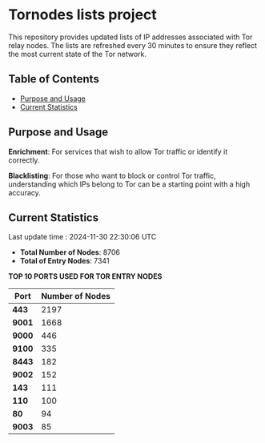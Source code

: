 # Tornodes lists project

This repository provides updated lists of IP addresses associated with Tor relay nodes. The lists are refreshed every 30 minutes to ensure they reflect the most current state of the Tor network.

## Table of Contents

- [Purpose and Usage](#purpose-and-usage)
- [Current Statistics](#current-statistics)


## Purpose and Usage

**Enrichment**: For services that wish to allow Tor traffic or identify it correctly.

**Blacklisting**: For those who want to block or control Tor traffic, understanding which IPs belong to Tor can be a starting point with a high accuracy.

## Current Statistics

Last update time : 2024-11-30 22:30:06 UTC

- **Total Number of Nodes**: 8706
- **Total of Entry Nodes**: 7341

**TOP 10 PORTS USED FOR TOR ENTRY NODES**

| **Port** | **Number of Nodes** |
|------|-----------------|
| **443**   | 2197  |
| **9001**   | 1668  |
| **9000**   | 446  |
| **9100**   | 335  |
| **8443**   | 182  |
| **9002**   | 152  |
| **143**   | 111  |
| **110**   | 100  |
| **80**   | 94  |
| **9003**   | 85  |

